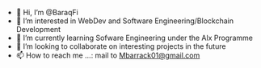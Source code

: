- 👋 Hi, I’m @BaraqFi
- 👀 I’m interested in WebDev and Software Engineering/Blockchain Development
- 🌱 I’m currently learning Sofware Engineering under the Alx Programme
- 💞️ I’m looking to collaborate on interesting projects in the future
- 📫 How to reach me ...: mail to Mbarrack01@gmail.com

<!---
BaraqFi/BaraqFi is a ✨ special ✨ repository because its `README.md` (this file) appears on your GitHub profile.
You can click the Preview link to take a look at your changes.
--->
